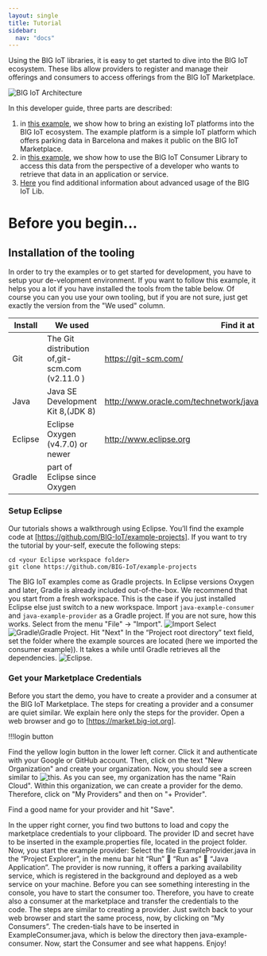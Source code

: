 ```yaml
---
layout: single
title: Tutorial
sidebar: 
  nav: "docs"
---
```


Using the BIG IoT libraries, it is easy to get started to dive into the BIG IoT ecosystem. These libs allow providers to register and manage their offerings and consumers to access offerings from the BIG IoT Marketplace. 

![BIG IoT Architecture](../img/architecture.png)

In this developer guide, three parts are described:

1. in [this example](../providerPerspective), we show how to bring an existing IoT platforms into the BIG IoT ecosystem. The example platform is a simple IoT platform which offers parking data in Barcelona and makes it public on the BIG IoT Marketplace. 
1. in [this example](../consumerPerspective), we show how to use the BIG IoT Consumer Library to access this data from the perspective of a developer who wants to retrieve that data in an application or service.
1. [Here](../moreLibFunctionality) you find additional information about advanced usage of the BIG IoT Lib.

# Before you begin...

## Installation of the tooling
In order to try the examples or to get started for development, you have to setup your de-velopment environment. If you want to follow this example, it helps you a lot if you have installed the tools from the table below. Of course you can you use your own tooling, but if you are not sure, just get exactly the version from the "We used" column.

| Install | We used                                                                                                                                                                                             | Find it at                                                |
|---------|-----------------------------------------------------------------------------------------------------------------------------------------------------------------------------------------------------|-------------------------------------------------------------------------|
| Git     | The Git distribution of,git-scm.com (v2.11.0 )                                                                                                                                                      | https://git-scm.com/                                                    |
| Java    | Java SE Development Kit 8,(JDK 8)                                                                                                                                                                   | http://www.oracle.com/technetwork/java/javase/downloads/index.html      |
| Eclipse | Eclipse Oxygen (v4.7.0) or newer | http://www.eclipse.org                                                  |
| Gradle  | part of Eclipse since Oxygen |

### Setup Eclipse
Our tutorials shows a walkthrough using Eclipse. You’ll find the example code at [https://github.com/BIG-IoT/example-projects]. If you want to try the tutorial by your-self, execute the following steps:
```
cd <your Eclipse workspace folder> 
git clone https://github.com/BIG-IoT/example-projects  
```
The BIG IoT examples come as Gradle projects. In Eclipse versions Oxygen and later, Gradle is already included out-of-the-box. 
We recommend that you start from a fresh workspace. This is the case if you just installed Eclipse else just switch to a new workspace. 
Import `java-example-consumer` and `java-example-provider` as a Gradle project.
If you are not sure, how this works. Select from the menu "File" -> "Import".
 ![Import](../img/importGradle.png)
Select ![Gradle\Gradle Project](../img/importGradleProject.png).
Hit "Next"
In the “Project root directory” text field, set the folder where the example sources are located (here we imported the consumer example)). It takes a while until Gradle retrieves all the dependencies. ![Eclipse](../img/eclipseExampleProject.png).

### Get your Marketplace Credentials

Before you start the demo, you have to create a provider and a consumer at the BIG IoT Marketplace. The steps for creating a provider and a consumer are quiet similar. We explain here only the steps for the provider. 
Open a web browser and go to [https://market.big-iot.org]. 

!!!login button

Find the yellow login button in the lower left corner. Click it and authenticate with your Google or GitHub account. Then, click on the text "New Organization" and create your organization. Now, you should see a screen similar to ![this](../img/marketplace.png).
As you can see, my organization has the name "Rain Cloud". Within this organization, we can create a provider for the demo. Therefore, click on "My Providers" and then on "+ Provider".

Find a good name for your provider and hit "Save".

In the upper right corner, you find two buttons to load and copy the marketplace credentials to your clipboard.  The provider ID and secret have to be inserted in the example.properties file, located in the project folder.
Now, you start the example provider: Select the file ExampleProvider.java in the “Project Explorer”, in the menu bar hit “Run”  “Run as”  “Java Application”. The provider is now running, it offers a parking availability service, which is registered in the background and deployed as a web service on your machine.
Before you can see something interesting in the console, you have to start the consumer too. Therefore, you have to create also a consumer at the marketplace and transfer the credentials to the code. The steps are similar to creating a provider. Just switch back to your web browser and start the same process, now, by clicking on “My Consumers”. The creden-tials have to be inserted in ExampleConsumer.java, which is below the directory then java-example-consumer. 
Now, start the Consumer and see what happens. Enjoy!